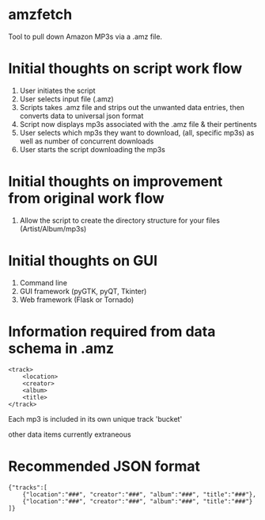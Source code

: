amzfetch
========

Tool to pull down Amazon MP3s via a .amz file.

Initial thoughts on script work flow
===================================

1. User initiates the script
2. User selects input file (.amz)
3. Scripts takes .amz file and strips out the unwanted data entries, then converts data to universal json format
4. Script now displays mp3s associated with the .amz file & their pertinents
5. User selects which mp3s they want to download, (all, specific mp3s) as well as number of concurrent downloads
6. User starts the script downloading the mp3s

Initial thoughts on improvement from original work flow
======================================================

1. Allow the script to create the directory structure for your files (Artist/Album/mp3s)

Initial thoughts on GUI
=======================

1. Command line
2. GUI framework (pyGTK, pyQT, Tkinter)
3. Web framework (Flask or Tornado)

Information required from data schema in .amz
=============================================

```
<track>
	<location>
	<creator>
	<album>
	<title>
</track>
```
Each mp3 is included in its own unique track 'bucket'

other data items currently extraneous

Recommended JSON format
=======================

```
{"tracks":[
    {"location":"###", "creator":"###", "album":"###", "title":"###"},
	{"location":"###", "creator":"###", "album":"###", "title":"###"}
]}
```
